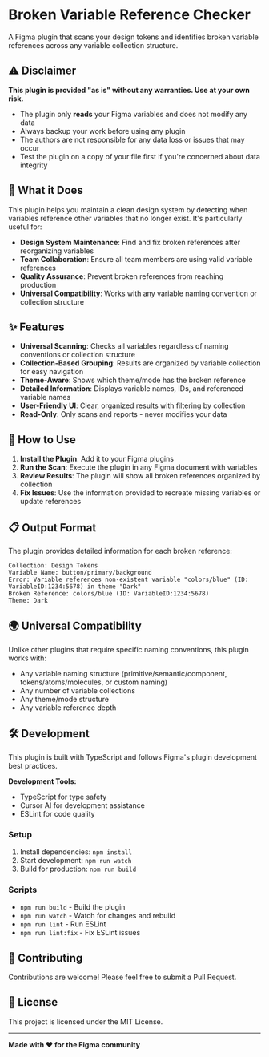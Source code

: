# Broken Variable Reference Checker

A Figma plugin that scans your design tokens and identifies broken variable references across any variable collection structure.

## ⚠️ Disclaimer

**This plugin is provided "as is" without any warranties. Use at your own risk.**

- The plugin only **reads** your Figma variables and does not modify any data
- Always backup your work before using any plugin
- The authors are not responsible for any data loss or issues that may occur
- Test the plugin on a copy of your file first if you're concerned about data integrity

## 🎯 What it Does

This plugin helps you maintain a clean design system by detecting when variables reference other variables that no longer exist. It's particularly useful for:

- **Design System Maintenance**: Find and fix broken references after reorganizing variables
- **Team Collaboration**: Ensure all team members are using valid variable references
- **Quality Assurance**: Prevent broken references from reaching production
- **Universal Compatibility**: Works with any variable naming convention or collection structure

## ✨ Features

- **Universal Scanning**: Checks all variables regardless of naming conventions or collection structure
- **Collection-Based Grouping**: Results are organized by variable collection for easy navigation
- **Theme-Aware**: Shows which theme/mode has the broken reference
- **Detailed Information**: Displays variable names, IDs, and referenced variable names
- **User-Friendly UI**: Clear, organized results with filtering by collection
- **Read-Only**: Only scans and reports - never modifies your data

## 🚀 How to Use

1. **Install the Plugin**: Add it to your Figma plugins
2. **Run the Scan**: Execute the plugin in any Figma document with variables
3. **Review Results**: The plugin will show all broken references organized by collection
4. **Fix Issues**: Use the information provided to recreate missing variables or update references

## 📋 Output Format

The plugin provides detailed information for each broken reference:

```
Collection: Design Tokens
Variable Name: button/primary/background
Error: Variable references non-existent variable "colors/blue" (ID: VariableID:1234:5678) in theme "Dark"
Broken Reference: colors/blue (ID: VariableID:1234:5678)
Theme: Dark
```

## 🌍 Universal Compatibility

Unlike other plugins that require specific naming conventions, this plugin works with:
- Any variable naming structure (primitive/semantic/component, tokens/atoms/molecules, or custom naming)
- Any number of variable collections
- Any theme/mode structure
- Any variable reference depth

## 🛠️ Development

This plugin is built with TypeScript and follows Figma's plugin development best practices.

**Development Tools:**
- TypeScript for type safety
- Cursor AI for development assistance
- ESLint for code quality

### Setup

1. Install dependencies: `npm install`
2. Start development: `npm run watch`
3. Build for production: `npm run build`

### Scripts

- `npm run build` - Build the plugin
- `npm run watch` - Watch for changes and rebuild
- `npm run lint` - Run ESLint
- `npm run lint:fix` - Fix ESLint issues

## 🤝 Contributing

Contributions are welcome! Please feel free to submit a Pull Request.

## 📄 License

This project is licensed under the MIT License.

---

**Made with ❤️ for the Figma community** 